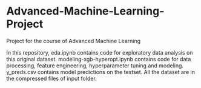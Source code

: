 # Advanced-Machine-Learning-Project
Project for the course of Advanced Machine Learning

In this repository, eda.ipynb contains code for exploratory data analysis on this original dataset. modeling-xgb-hyperopt.ipynb contains code for data processing, feature engineering, hyperparameter tuning and modeling. y_preds.csv contains model predictions on the testset. All the dataset are in the compressed files of input folder.
